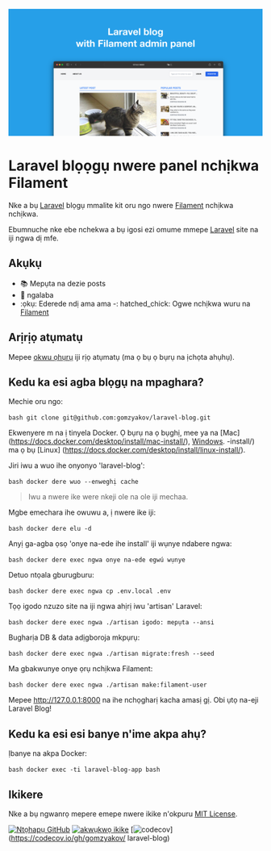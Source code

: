 ![Blọọgụ Laravel nwere panel nchịkwa Filament](../docs/social-preview-en.png)

# Laravel blọọgụ nwere panel nchịkwa Filament

Nke a bụ [Laravel](https://laravel.com) blọgụ mmalite kit oru ngo nwere [Filament](https://filamentphp.com) nchịkwa nchịkwa.

Ebumnuche nke ebe nchekwa a bụ igosi ezi omume mmepe [Laravel](https://laravel.com) site na iji ngwa dị mfe.

## Akụkụ

- 📚 Mepụta na dezie posts
- 🥑 ngalaba
- :ọkụ: Ederede ndị ama ama
-: hatched_chick: Ogwe nchịkwa wuru na [Filament](https://filamentphp.com)

## Arịrịọ atụmatụ

Mepee [okwu ọhụrụ](https://github.com/gomzyakov/laravel-blog/issues/new) iji rịọ atụmatụ (ma ọ bụ ọ bụrụ na ịchọta ahụhụ).

## Kedu ka esi agba blọgụ na mpaghara?

Mechie oru ngo:

`` bash
git clone git@github.com:gomzyakov/laravel-blog.git
``

Ekwenyere m na ị tinyela Docker. Ọ bụrụ na ọ bụghị, mee ya na [Mac] (https://docs.docker.com/desktop/install/mac-install/), [Windows](https://docs.docker.com/desktop/install/windows). -install/) ma ọ bụ [Linux] (https://docs.docker.com/desktop/install/linux-install/).

Jiri iwu a wuo ihe onyonyo 'laravel-blog':

`` bash
docker dere wuo --enweghị cache
``

> Iwu a nwere ike were nkeji ole na ole iji mechaa.

Mgbe emechara ihe owuwu a, ị nwere ike iji:

`` bash
docker dere elu -d
``

Anyị ga-agba ọsọ 'onye na-ede ihe install' iji wụnye ndabere ngwa:

`` bash
docker dere exec ngwa onye na-ede egwú wụnye
``

Detuo ntọala gburugburu:

`` bash
docker dere exec ngwa cp .env.local .env
``

Tọọ igodo nzuzo site na iji ngwa ahịrị iwu 'artisan' Laravel:

`` bash
docker dere exec ngwa ./artisan igodo: mepụta --ansi
``

Bugharịa DB & data adịgboroja mkpụrụ:

`` bash
docker dere exec ngwa ./artisan migrate:fresh --seed
``

Ma gbakwunye onye ọrụ nchịkwa Filament:

`` bash
docker dere exec ngwa ./artisan make:filament-user
``

Mepee http://127.0.0.1:8000 na ihe nchọgharị kacha amasị gị. Obi ụtọ na-eji Laravel Blog!

## Kedu ka esi esi banye n'ime akpa ahụ?

Ịbanye na akpa Docker:

`` bash
docker exec -ti laravel-blog-app bash
``

## Ikikere

Nke a bụ ngwanrọ mepere emepe nwere ikike n'okpuru [MIT License](https://github.com/gomzyakov/php-code-style/blob/main/LICENSE).


[![Ntọhapụ GitHub](https://img.shields.io/github/release/gomzyakov/laravel-blog.svg)](https://github.com/gomzyakov/laravel-blog/releases/latest)
[![akwụkwọ ikike](https://img.shields.io/badge/License-MIT-green.svg)](https://github.com/gomzyakov/laravel-blog/blob/development/LICENSE)
[![codecov](https://codecov.io/gh/gomzyakov/laravel-blog/branch/main/graph/badge.svg?token=4CYTVMVUYV)](https://codecov.io/gh/gomzyakov/ laravel-blog)